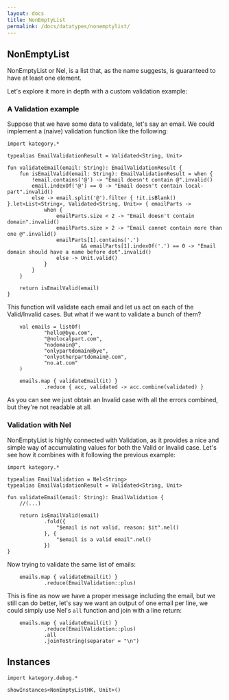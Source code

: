 ```yaml
---
layout: docs
title: NonEmptyList
permalink: /docs/datatypes/nonemptylist/
---
```


## NonEmptyList

NonEmptyList or Nel, is a list that, as the name suggests, is guaranteed to have at least one element.

Let's explore it more in depth with a custom validation example:

### A Validation example

Suppose that we have some data to validate, let's say an email. We could implement a (naive) validation function like the following:

```kotlin:ank:silent
import kategory.*

typealias EmailValidationResult = Validated<String, Unit>

fun validateEmail(email: String): EmailValidationResult {
    fun isEmailValid(email: String): EmailValidationResult = when {
        !email.contains('@') -> "Email doesn't contain @".invalid()
        email.indexOf('@') == 0 -> "Email doesn't contain local-part".invalid()
        else -> email.split('@').filter { !it.isBlank() }.let<List<String>, Validated<String, Unit>> { emailParts ->
            when {
                emailParts.size < 2 -> "Email doesn't contain domain".invalid()
                emailParts.size > 2 -> "Email cannot contain more than one @".invalid()
                emailParts[1].contains('.')
                        && emailParts[1].indexOf('.') == 0 -> "Email domain should have a name before dot".invalid()
                else -> Unit.valid()
            }
        }
    }

    return isEmailValid(email)
}
```

This function will validate each email and let us act on each of the Valid/Invalid cases. But what if we want to validate a bunch of them?

```kotlin:ank
    val emails = listOf(
            "hello@bye.com",
            "@nolocalpart.com",
            "nodomain@",
            "onlypartdomain@bye",
            "onlyotherpartdomain@.com",
            "no.at.com"
    )
            
    emails.map { validateEmail(it) }
            .reduce { acc, validated -> acc.combine(validated) }
```

As you can see we just obtain an Invalid case with all the errors combined, but they're not readable at all.

### Validation with Nel

NonEmptyList is highly connected with Validation, as it provides a nice and simple way of accumulating values for both the Valid or Invalid case. Let's see how it combines with it following the previous example:

```kotlin:ank:silent
import kategory.*

typealias EmailValidation = Nel<String>
typealias EmailValidationResult = Validated<String, Unit>

fun validateEmail(email: String): EmailValidation {
    //(...)

    return isEmailValid(email)
            .fold({
                "$email is not valid, reason: $it".nel()
            }, {
                "$email is a valid email".nel()
            })
}
```

Now trying to validate the same list of emails:

```kotlin:ank
    emails.map { validateEmail(it) }
            .reduce(EmailValidation::plus)
```

This is fine as now we have a proper message including the email, but we still can do better, let's say we want an output of one email per line, we could simply use Nel's `all` function and join with a line return:

```kotlin:ank
    emails.map { validateEmail(it) }
            .reduce(EmailValidation::plus)
            .all
            .joinToString(separator = "\n")
```

## Instances

```kotlin:ank
import kategory.debug.*

showInstances<NonEmptyListHK, Unit>()
```